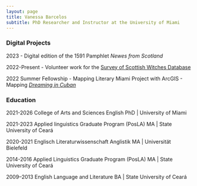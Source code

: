 ```yaml
---
layout: page
title: Vanessa Barcelos
subtitle: PhD Researcher and Instructor at the University of Miami
---
```

### Digital Projects

2023 - Digital edition of the 1591 Pamphlet _Newes from Scotland_

2022-Present - Volunteer work for the [Survey of Scottish Witches Database](https://witches.shca.ed.ac.uk/index.cfm?fuseaction=home.main)

2022 Summer Fellowship - Mapping Literary Miami Project with ArcGIS - Mapping [_Dreaming in Cuban_](https://storymaps.arcgis.com/stories/f82a7f09276f4dbb96b5784bfd5e479d)


### Education

2021-2026 College of Arts and Sciences English PhD | University of Miami

2021-2023 Applied linguistics Graduate Program (PosLA) MA | State University of Ceará

2020-2021 Englisch Literaturwissenschaft Anglistik MA | Universität Bielefeld

2014-2016 Applied Linguistics Graduate Program (PosLA) MA | State University of Ceará

2009–2013 English Language and Literature BA | State University of Ceará


